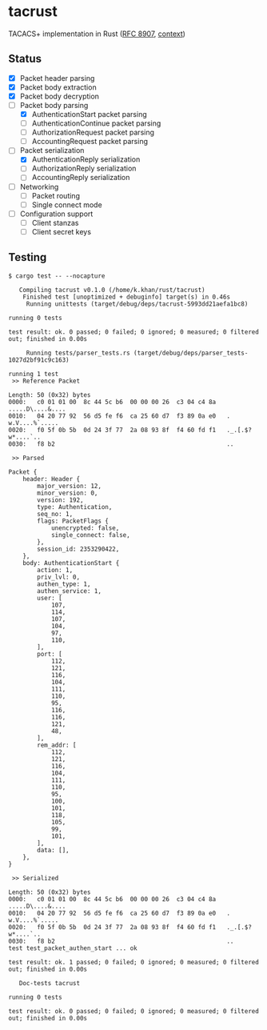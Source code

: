 # tacrust

TACACS+ implementation in Rust ([RFC 8907](https://datatracker.ietf.org/doc/html/rfc8907), [context](https://salesforce.quip.com/ClnrA3p0oPbQ))

## Status

- [x] Packet header parsing
- [x] Packet body extraction
- [x] Packet body decryption
- [ ] Packet body parsing
  - [x] AuthenticationStart packet parsing
  - [ ] AuthenticationContinue packet parsing
  - [ ] AuthorizationRequest packet parsing
  - [ ] AccountingRequest packet parsing
- [ ] Packet serialization
  - [x] AuthenticationReply serialization
  - [ ] AuthorizationReply serialization
  - [ ] AccountingReply serialization
- [ ] Networking
  - [ ] Packet routing
  - [ ] Single connect mode
- [ ] Configuration support
  - [ ] Client stanzas
  - [ ] Client secret keys

## Testing

```
$ cargo test -- --nocapture
```

```
   Compiling tacrust v0.1.0 (/home/k.khan/rust/tacrust)
    Finished test [unoptimized + debuginfo] target(s) in 0.46s
     Running unittests (target/debug/deps/tacrust-5993dd21aefa1bc8)

running 0 tests

test result: ok. 0 passed; 0 failed; 0 ignored; 0 measured; 0 filtered out; finished in 0.00s

     Running tests/parser_tests.rs (target/debug/deps/parser_tests-1027d2bf91c9c163)

running 1 test
 >> Reference Packet

Length: 50 (0x32) bytes
0000:   c0 01 01 00  8c 44 5c b6  00 00 00 26  c3 04 c4 8a   .....D\....&....
0010:   04 20 77 92  56 d5 fe f6  ca 25 60 d7  f3 89 0a e0   . w.V....%`.....
0020:   f0 5f 0b 5b  0d 24 3f 77  2a 08 93 8f  f4 60 fd f1   ._.[.$?w*....`..
0030:   f8 b2                                                ..

 >> Parsed

Packet {
    header: Header {
        major_version: 12,
        minor_version: 0,
        version: 192,
        type: Authentication,
        seq_no: 1,
        flags: PacketFlags {
            unencrypted: false,
            single_connect: false,
        },
        session_id: 2353290422,
    },
    body: AuthenticationStart {
        action: 1,
        priv_lvl: 0,
        authen_type: 1,
        authen_service: 1,
        user: [
            107,
            114,
            107,
            104,
            97,
            110,
        ],
        port: [
            112,
            121,
            116,
            104,
            111,
            110,
            95,
            116,
            116,
            121,
            48,
        ],
        rem_addr: [
            112,
            121,
            116,
            104,
            111,
            110,
            95,
            100,
            101,
            118,
            105,
            99,
            101,
        ],
        data: [],
    },
}

 >> Serialized

Length: 50 (0x32) bytes
0000:   c0 01 01 00  8c 44 5c b6  00 00 00 26  c3 04 c4 8a   .....D\....&....
0010:   04 20 77 92  56 d5 fe f6  ca 25 60 d7  f3 89 0a e0   . w.V....%`.....
0020:   f0 5f 0b 5b  0d 24 3f 77  2a 08 93 8f  f4 60 fd f1   ._.[.$?w*....`..
0030:   f8 b2                                                ..
test test_packet_authen_start ... ok

test result: ok. 1 passed; 0 failed; 0 ignored; 0 measured; 0 filtered out; finished in 0.00s

   Doc-tests tacrust

running 0 tests

test result: ok. 0 passed; 0 failed; 0 ignored; 0 measured; 0 filtered out; finished in 0.00s
```

